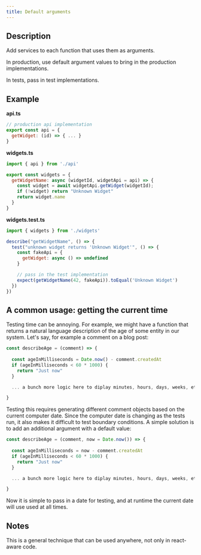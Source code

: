 ```yaml
---
title: Default arguments
---
```


## Description

Add services to each function that uses them as arguments.

In production, use default argument values to bring in the production implementations.

In tests, pass in test implementations.


## Example

**api.ts**

```javascript
// production api implementation
export const api = {
  getWidget: (id) => { ... }
}
```

**widgets.ts**
```javascript
import { api } from './api'

export const widgets = {
  getWidgetName: async (widgetId, widgetApi = api) => {
    const widget = await widgetApi.getWidget(widgetId);
    if (!widget) return "Unknown Widget"
    return widget.name
  }
}

```

**widgets.test.ts**
```javascript
import { widgets } from './widgets'

describe("getWidgetName", () => {
  test("unknown widget returns 'Unknown Widget'", () => {
    const fakeApi = {
      getWidget: async () => undefined
    }

    // pass in the test implementation
    expect(getWidgetName(42, fakeApi)).toEqual('Unknown Widget')
  })
})
```

## A common usage: getting the current time

Testing time can be annoying. For example, we might have a function that returns a natural language description of the age of some entity in our system. Let's say, for example a comment on a blog post:

```javascript
const describeAge = (comment) => {
  
  const ageInMilliseconds = Date.now() - comment.createdAt
  if (ageInMilliseconds < 60 * 1000) {
    return "Just now"
  }

  ... a bunch more logic here to diplay minutes, hours, days, weeks, etc. ....

}
```

Testing this requires generating different comment objects based on the current computer date. Since the computer date is changing as the tests run, it also makes it difficult to test boundary conditions. A simple solution is to add an additional argument with a default value:

```javascript
const describeAge = (comment, now = Date.now()) => {
  
  const ageInMilliseconds = now - comment.createdAt
  if (ageInMilliseconds < 60 * 1000) {
    return "Just now"
  }

  ... a bunch more logic here to diplay minutes, hours, days, weeks, etc. ....

}
```

Now it is simple to pass in a date for testing, and at runtime the current date will use used at all times.


## Notes

This is a general technique that can be used anywhere, not only in react-aware code.

